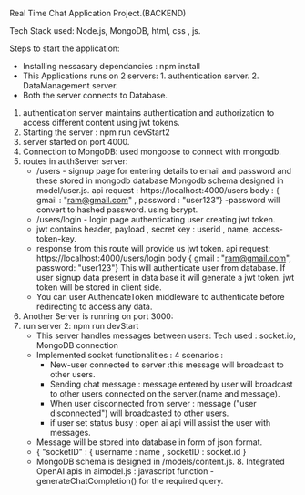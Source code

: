 Real Time Chat Application Project.(BACKEND)

Tech Stack used: Node.js, MongoDB, html, css , js.

Steps to start the application:
* Installing nessasary dependancies : npm install
* This Applications runs on 2 servers:
        1. authentication server.
        2. DataManagement server.
* Both the server connects to Database. 
1. authentication server maintains authentication and authorization to access different content using jwt tokens.
2. Starting the server : npm run devStart2
3. server started on port 4000.
4. Connection to MongoDB:
   used mongoose to connect with mongodb.
6. routes in authServer server:
   * /users - signup page for entering details to email and password and these stored in mongodb database
     Mongodb schema designed in model/user.js.
     api request : https://localhost:4000/users
     body : { gmail : "ram@gmail.com" , password : "user123"}
     -password will convert to hashed password. using bcrypt.
   * /users/login - login page authenticating user creating jwt token.
   * jwt contains header, payload , secret key : userid , name, access-token-key.
   * response from this route will provide us jwt token.
     api request: https://localhost:4000/users/login
     body { gmail : "ram@gmail.com", password: "user123"}
     This will authenticate user from database. If user signup data present in data base it will generate a jwt token.
     jwt token will be stored in client side.
   * You can user AuthencateToken middleware to authenticate before redirecting to access any data.
  7. Another Server is running on port 3000:
  8. run server 2: npm run devStart
     * This server handles messages between users:
     Tech used : socket.io, MongoDB connection
     * Implemented socket functionalities :
       4 scenarios :
       *  New-user connected to server :this message will broadcast to other users.
       *  Sending chat message : message entered by user will broadcast to other users connected on the server.(name and message).
       *  When user disconnected from server : message ("user disconnected") will broadcasted to other users.
       *  if user set status busy : open ai api will assist the user with messages.
     *   Message will be stored into database in form of json format.
     *   { "socketID" : { username : name , socketID : socket.id }
     *   MongoDB schema is designed in /models/content.js.
    8. Integrated OpenAI apis in aimodel.js : javascript function - generateChatCompletion() for the required query.
      
